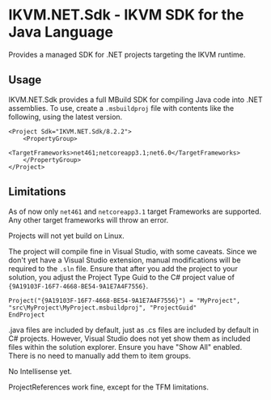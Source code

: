 # IKVM.NET.Sdk - IKVM SDK for the Java Language

Provides a managed SDK for .NET projects targeting the IKVM runtime.

## Usage

IKVM.NET.Sdk provides a full MBuild SDK for compiling Java code into .NET assemblies. To use, create a `.msbuildproj`
file with contents like the following, using the latest version.

```
<Project Sdk="IKVM.NET.Sdk/8.2.2">
    <PropertyGroup>
        <TargetFrameworks>net461;netcoreapp3.1;net6.0</TargetFrameworks>
    </PropertyGroup>
</Project>
```

## Limitations

As of now only `net461` and `netcoreapp3.1` target Frameworks are supported. Any other target frameworks will throw an error.

Projects will not yet build on Linux.

The project will compile fine in Visual Studio, with some caveats. Since we don't yet have a Visual Studio extension,
manual modifications will be required to the `.sln` file. Ensure that after you add the project to your solution, you
adjust the Project Type Guid to the C# project value of `{9A19103F-16F7-4668-BE54-9A1E7A4F7556}`.

```
Project("{9A19103F-16F7-4668-BE54-9A1E7A4F7556}") = "MyProject", "src\MyProject\MyProject.msbuildproj", "ProjectGuid"
EndProject
```

.java files are included by default, just as .cs files are included by default in C# projects. However, Visual Studio does
not yet show them as included files within the solution explorer. Ensure you have "Show All" enabled. There is no need
to manually add them to item groups.

No Intellisense yet.

ProjectReferences work fine, except for the TFM limitations.

